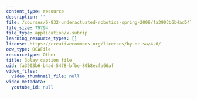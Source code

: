 ```yaml
---
content_type: resource
description: ''
file: /courses/6-832-underactuated-robotics-spring-2009/fa3903b6b4ad5478bfbe80b8ecfa66af_E-sOMfDVe8o.vtt
file_size: 79794
file_type: application/x-subrip
learning_resource_types: []
license: https://creativecommons.org/licenses/by-nc-sa/4.0/
ocw_type: OCWFile
resourcetype: Other
title: 3play caption file
uid: fa3903b6-b4ad-5478-bfbe-80b8ecfa66af
video_files:
  video_thumbnail_file: null
video_metadata:
  youtube_id: null
---
```

